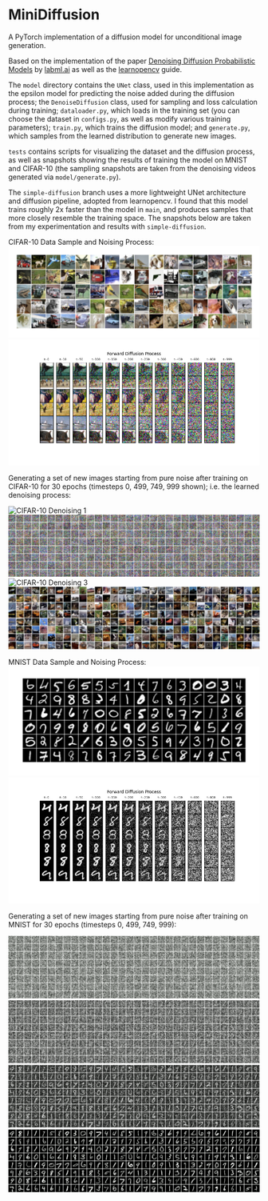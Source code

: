 # MiniDiffusion
A PyTorch implementation of a diffusion model for unconditional image generation.

Based on the implementation of the paper [Denoising Diffusion Probabilistic Models](https://arxiv.org/abs/2006.11239) by [labml.ai](https://nn.labml.ai) as well
as the [learnopencv](https://github.com/spmallick/learnopencv/blob/master/Guide-to-training-DDPMs-from-Scratch/Generating_MNIST_using_DDPMs.ipynb) guide.

The `model` directory contains the `UNet` class, used in this 
implementation as the epsilon model for predicting the noise added
during the diffusion process; the `DenoiseDiffusion` class, used
for sampling and loss calculation during training; `dataloader.py`, which loads in the training set (you can choose the dataset in `configs.py`, as well as modify various training parameters); `train.py`, which
trains the diffusion model; and `generate.py`, which samples from the 
learned distribution to generate new images.

`tests` contains scripts for visualizing the dataset and the
diffusion process, as well as snapshots showing the results of training the model on MNIST and CIFAR-10 (the sampling snapshots are taken from the denoising videos generated via `model/generate.py`).

The `simple-diffusion` branch uses a more lightweight UNet architecture and diffusion pipeline, adopted from learnopencv. I found that this model trains roughly 2x faster than the model in `main`, and produces samples that more closely resemble the training space. The snapshots below are taken from my experimentation and results with `simple-diffusion`.

CIFAR-10 Data Sample and Noising Process:
![CIFAR10 Data Sample](tests/CIFAR-10/cifar10_data.png)
![Forward Diffusion Process](tests/CIFAR-10/forward_diffusion_process.png)

Generating a set of new images starting from pure noise after training on CIFAR-10 for 30 epochs (timesteps 0, 499, 749, 999 shown); i.e. the learned denoising process:

![CIFAR-10 Denoising 1](tests/CIFAR-10/cifar_denoising/cifar10_denoise_1.png)
![CIFAR-10 Denoising 2](tests/CIFAR-10/cifar_denoising/cifar10_denoise_2.png)
![CIFAR-10 Denoising 3](tests/CIFAR-10/cifar_denoising/cifar10_denoise_3.png)
![CIFAR-10 Denoising 4](tests/CIFAR-10/cifar_denoising/cifar10_denoise_4.png)

MNIST Data Sample and Noising Process:
![MNIST Data Sample](tests/MNIST/mnist_data.png)
![Forward Diffusion Process](tests/MNIST/forward_diffusion_process.png)

Generating a set of new images starting from pure noise after training on MNIST for 30 epochs (timesteps 0, 499, 749, 999):

![MNIST Denoising 1](tests/MNIST/mnist_denoising/mnist_denoise_1.png)
![MNIST Denoising 2](tests/MNIST/mnist_denoising/mnist_denoise_2.png)
![MNIST Denoising 3](tests/MNIST/mnist_denoising/mnist_denoise_3.png)
![MNIST Denoising 4](tests/MNIST/mnist_denoising/mnist_denoise_4.png)
